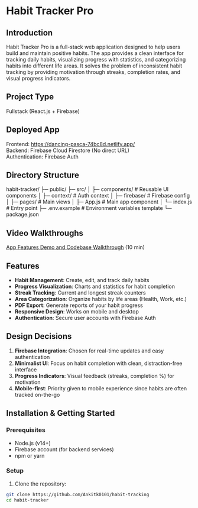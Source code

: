# Habit Tracker Pro

## Introduction
Habit Tracker Pro is a full-stack web application designed to help users build and maintain positive habits. The app provides a clean interface for tracking daily habits, visualizing progress with statistics, and categorizing habits into different life areas. It solves the problem of inconsistent habit tracking by providing motivation through streaks, completion rates, and visual progress indicators.

## Project Type
Fullstack (React.js + Firebase)

## Deployed App
Frontend: https://dancing-pasca-74bc8d.netlify.app/  
Backend: Firebase Cloud Firestore (No direct URL)  
Authentication: Firebase Auth

## Directory Structure
habit-tracker/
├─ public/
├─ src/
│  ├─ components/      # Reusable UI components
│  ├─ context/         # Auth context
│  ├─ firebase/        # Firebase config
│  ├─ pages/           # Main views
│  ├─ App.js           # Main app component
│  └─ index.js         # Entry point
├─ .env.example        # Environment variables template
└─ package.json

## Video Walkthroughs
[App Features Demo and Codebase Walkthrough](https://drive.google.com/file/d/1B2TYl1CETpEFS0xRFYD0kC6oZ5oAhsGF/view?usp=sharing) (10 min) 

## Features
- **Habit Management**: Create, edit, and track daily habits
- **Progress Visualization**: Charts and statistics for habit completion
- **Streak Tracking**: Current and longest streak counters
- **Area Categorization**: Organize habits by life areas (Health, Work, etc.)
- **PDF Export**: Generate reports of your habit progress
- **Responsive Design**: Works on mobile and desktop
- **Authentication**: Secure user accounts with Firebase Auth

## Design Decisions
1. **Firebase Integration**: Chosen for real-time updates and easy authentication
2. **Minimalist UI**: Focus on habit completion with clean, distraction-free interface
3. **Progress Indicators**: Visual feedback (streaks, completion %) for motivation
4. **Mobile-first**: Priority given to mobile experience since habits are often tracked on-the-go

## Installation & Getting Started

### Prerequisites
- Node.js (v14+)
- Firebase account (for backend services)
- npm or yarn

### Setup
1. Clone the repository:
```bash
git clone https://github.com/Ankitk0101/habit-tracking
cd habit-tracker